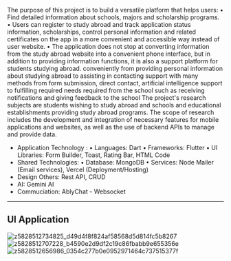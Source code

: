 The purpose of this project is to build a versatile platform that helps users:
• Find detailed information about schools, majors and scholarship programs.
• Users can register to study abroad and track application status information, scholarships, control personal information and related certificates on the app in a more convenient and accessible way instead of user website.
• The application does not stop at converting information from the study abroad website into a convenient phone interface, but in addition to providing information functions, it is also a support platform for students studying abroad. conveniently from providing personal information about studying abroad to assisting in contacting support with many methods from form submission, direct contact, artificial intelligence support to fulfilling required needs required from the school such as receiving notifications and giving feedback to the school
The project's research subjects are students wishing to study abroad and schools and educational establishments providing study abroad programs. The scope of research includes the development and integration of necessary features for mobile applications and websites, as well as the use of backend APIs to manage and provide data.
- Application Technology :
• Languages: Dart
• Frameworks: Flutter
• UI Libraries: Form Builder, Toast, Rating Bar, HTML Code
- Shared Technologies:
• Database: MongoDB
• Services: Node Mailer (Email services), Vercel (Deployment/Hosting)
- Design Others: Rest API, CRUD
- AI: Gemini AI
- Commuciation: AblyChat - Websocket
-----------------------------
UI Application
------------------------------
![z5828512734825_d49d4f8f824af58568d5d814fc5b8267](https://github.com/user-attachments/assets/0910874e-5c8b-4430-a97a-11e81f136d2e)
![z5828512707228_b4590e2d9df2c19c86fbabb9e655356e](https://github.com/user-attachments/assets/bc6583bb-8c89-47a2-b8a6-7c1bca9c0a72)
![z5828512656986_0354c277b0e0952971464c737515377f](https://github.com/user-attachments/assets/6bae56bc-74ff-4aca-a1ca-e43a90f9e2c7)

